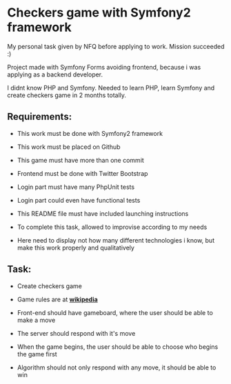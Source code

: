 Checkers game with Symfony2 framework
========================

My personal task given by NFQ before applying to work. Mission succeeded :)

Project made with Symfony Forms avoiding frontend, because i was applying as a backend developer.

I didnt know PHP and Symfony. Needed to learn PHP, learn Symfony and create checkers game in 2 months totally.

Requirements:
--------------


  * This work must be done with Symfony2 framework

  * This work must be placed on Github

  * This game must have more than one commit

  * Frontend must be done with Twitter Bootstrap

  * Login part must have many PhpUnit tests

  * Login part could even have functional tests

  * This README file must have included launching instructions 

  * To complete this task, allowed to improvise according to my needs

  * Here need to display not how many different technologies i know, but make this work properly and qualitatively

 
Task:
--------------


  * Create checkers game

  * Game rules are at [**wikipedia**][1] 

  * Front-end should have gameboard, where the user should be able to make a move

  * The server should respond with it's move

  * When the game begins, the user should be able to choose who begins the game first

  * Algorithm should not only respond with any move, it should be able to win



[1]:  http://simple.wikipedia.org/wiki/Checkers
